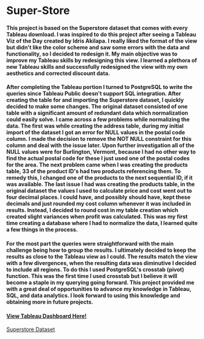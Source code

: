 # Super-Store
#### This project is based on the Superstore dataset that comes with every Tableau download. I was inspired to do this project after seeing a Tableau Viz of the Day created by Idris Akilapa. I really liked the format of the view but didn't like the color scheme and saw some errors with the data and functionality, so I decided to redesign it. My main objective was to improve my Tableau skills by redesigning this view. I learned a plethora of new Tableau skills and successfully redesigned the view with my own aesthetics and corrected discount data.
#### After completing the Tableau portion I turned to PostgreSQL to write the queries since Tableau Public doesn't support SQL integration. After creating the table for and importing the Superstore dataset, I quickly decided to make some changes. The original dataset consisted of one table with a significant amount of redundant data which normalization could easily solve. I came across a few problems while normalizing the data. The first was while creating the address table, during my initial import of the dataset I got an error for NULL values in the postal code column. I made the decision to remove the NOT NULL constraint for this column and deal with the issue later. Upon further investigation all of the NULL values were for Burlington, Vermont, because I had no other way to find the actual postal code for these I just used one of the postal codes for the area. The next problem came when I was creating the products table, 33 of the product ID's had two products referencing them. To remedy this, I changed one of the products to the next sequential ID, if it was available. The last issue I had was creating the products table, in the original dataset the values I used to calculate price and cost went out to four decimal places. I could have, and possibly should have, kept these decimals and just rounded my cost column whenever it was included in results. Instead, I decided to round cost in my table creation which created slight variances when profit was calculated. This was my first time creating a database where I had to normalize the data, I learned quite a few things in the process.
#### For the most part the queries were straightforward with the main challenge being how to group the results. I ultimately decided to keep the results as close to the Tableau view as I could. The results match the view with a few divergences, when the resulting data was diminutive I decided to include all regions. To do this I used PostgreSQL's crosstab (pivot) function. This was the first time I used crosstab but I believe it will become a staple in my querying going forward. This project provided me with a great deal of opportunities to advance my knowledge in Tableau, SQL, and data analytics. I look forward to using this knowledge and obtaining more in future projects.
#### <a href="https://public.tableau.com/app/profile/tyrell.roberts/viz/SuperStore_16567889241470/RegionalOverview"> View Tableau Dashboard Here!</a>
[Superstore Dataset](https://github.com/TyRoberts/Super-Store/files/9050876/Orders.csv)
